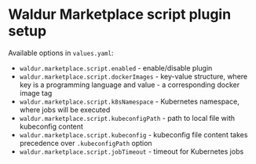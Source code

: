 <!-- EXTERNAL DOCUMENT
Source: https://code.opennodecloud.com/waldur/waldur-helm.git
Branch: master
Remote Path: docs//marketplace-script.md
Local Path: docs/admin-guide/deployment/helm/docs/
Last Sync: 2025-10-30T12:02:12.008761

WARNING: This file is automatically synchronized from the source repository.
DO NOT EDIT this file directly. Changes will be overwritten.
Edit the source at: https://code.opennodecloud.com/waldur/waldur-helm.git/-/tree/master/docs//marketplace-script.md
-->


# Waldur Marketplace script plugin setup

Available options in `values.yaml`:

- `waldur.marketplace.script.enabled` - enable/disable plugin
- `waldur.marketplace.script.dockerImages` - key-value structure, where key is a programming language
  and value - a corresponding docker image tag
- `waldur.marketplace.script.k8sNamespace` - Kubernetes namespace, where jobs will be executed
- `waldur.marketplace.script.kubeconfigPath` - path to local file with kubeconfig content
- `waldur.marketplace.script.kubeconfig` - kubeconfig file content takes precedence over `.kubeconfigPath` option
- `waldur.marketplace.script.jobTimeout` - timeout for Kubernetes jobs
